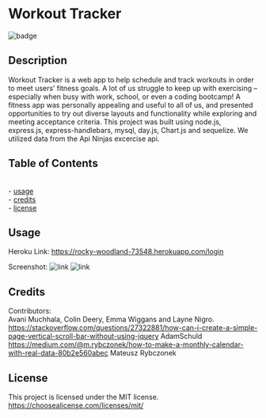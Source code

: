 # Workout Tracker

![badge](https://img.shields.io/badge/License-MIT-blue)

## Description

Workout Tracker is a web app to help schedule and track workouts in order to meet users’ fitness goals. A lot of us struggle to keep up with exercising – especially when busy with work, school, or even a coding bootcamp! A fitness app was personally appealing and useful to all of us, and presented opportunities to try out diverse layouts and functionality while exploring and meeting acceptance criteria. This project was built using node.js, express.js, express-handlebars, mysql, day.js, Chart.js and sequelize. We utilized data from the Api Ninjas excercise api.


## Table of Contents
<br>- [usage](#usage)
<br>- [credits](#credits)
<br>- [license](#license)

## Usage
Heroku Link: https://rocky-woodland-73548.herokuapp.com/login


Screenshot: 
![link](./assets/image.png)
![link](./assets/image-calendar.png)

## Credits

Contributors: 
<br>Avani Muchhala, Colin Deery, Emma Wiggans and Layne Nigro.
<br>https://stackoverflow.com/questions/27322881/how-can-i-create-a-simple-page-vertical-scroll-bar-without-using-jquery AdamSchuld
<br>https://medium.com/@m.rybczonek/how-to-make-a-monthly-calendar-with-real-data-80b2e560abec Mateusz Rybczonek

## License

This project is licensed under the MIT license. https://choosealicense.com/licenses/mit/
